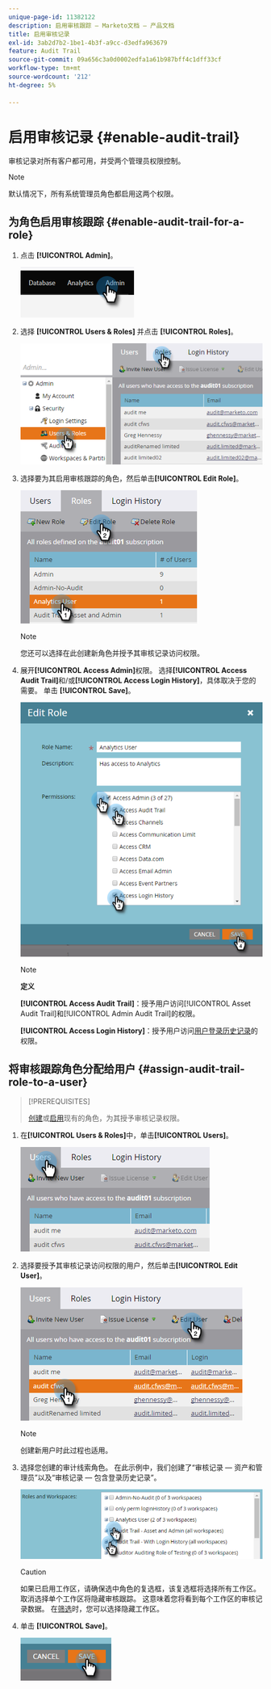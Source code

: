 ```yaml
---
unique-page-id: 11382122
description: 启用审核跟踪 — Marketo文档 — 产品文档
title: 启用审核记录
exl-id: 3ab2d7b2-1be1-4b3f-a9cc-d3edfa963679
feature: Audit Trail
source-git-commit: 09a656c3a0d0002edfa1a61b987bff4c1dff33cf
workflow-type: tm+mt
source-wordcount: '212'
ht-degree: 5%

---
```


# 启用审核记录 {#enable-audit-trail}

审核记录对所有客户都可用，并受两个管理员权限控制。

>[!NOTE]
>
>默认情况下，所有系统管理员角色都启用这两个权限。

## 为角色启用审核跟踪 {#enable-audit-trail-for-a-role}

1. 点击 **[!UICONTROL Admin]**。

   ![](assets/enable-audit-trail-1.png)

1. 选择 **[!UICONTROL Users & Roles]** 并点击 **[!UICONTROL Roles]**。

   ![](assets/enable-audit-trail-2.png)

1. 选择要为其启用审核跟踪的角色，然后单击&#x200B;**[!UICONTROL Edit Role]**。

   ![](assets/enable-audit-trail-3.png)

   >[!NOTE]
   >
   >您还可以选择在此创建新角色并授予其审核记录访问权限。

1. 展开&#x200B;**[!UICONTROL Access Admin]**&#x200B;权限。 选择&#x200B;**[!UICONTROL Access Audit Trail]**&#x200B;和/或&#x200B;**[!UICONTROL Access Login History]**，具体取决于您的需要。 单击 **[!UICONTROL Save]**。

   ![](assets/enable-audit-trail-4.png)

   >[!NOTE]
   >
   >**定义**
   >
   >**[!UICONTROL Access Audit Trail]**：授予用户访问[!UICONTROL Asset Audit Trail]和[!UICONTROL Admin Audit Trail]的权限。
   >
   >**[!UICONTROL Access Login History]**：授予用户访问[用户登录历史记录](/help/marketo/product-docs/administration/audit-trail/user-login-history.md)的权限。

## 将审核跟踪角色分配给用户 {#assign-audit-trail-role-to-a-user}

>[!PREREQUISITES]
>
>[创建](/help/marketo/product-docs/administration/users-and-roles/create-delete-edit-and-change-a-user-role.md#create-a-role)或[启用](#enable-audit-trail)现有的角色，为其授予审核记录权限。

1. 在&#x200B;**[!UICONTROL Users & Roles]**&#x200B;中，单击&#x200B;**[!UICONTROL Users]**。

   ![](assets/enable-audit-trail-5.png)

1. 选择要授予其审核记录访问权限的用户，然后单击&#x200B;**[!UICONTROL Edit User]**。

   ![](assets/enable-audit-trail-6.png)

   >[!NOTE]
   >
   >创建新用户时此过程也适用。

1. 选择您创建的审计线索角色。 在此示例中，我们创建了“审核记录 — 资产和管理员”以及“审核记录 — 包含登录历史记录”。

   ![](assets/enable-audit-trail-7.png)

   >[!CAUTION]
   >
   >如果已启用工作区，请确保选中角色的复选框，该复选框将选择所有工作区。 取消选择单个工作区将隐藏审核跟踪。 这意味着您将看到每个工作区的审核记录数据。 在[筛选](/help/marketo/product-docs/administration/audit-trail/filtering-in-audit-trail.md)时，您可以选择隐藏工作区。

1. 单击 **[!UICONTROL Save]**。

   ![](assets/enable-audit-trail-8.png)
